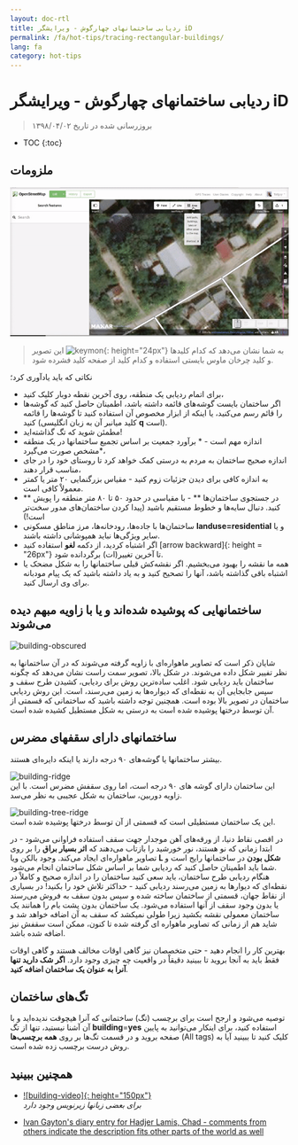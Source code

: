 ```yaml
---
layout: doc-rtl
title: ردیابی ساختمانهای چهارگوش - ویرایشگر iD
permalink: /fa/hot-tips/tracing-rectangular-buildings/
lang: fa
category: hot-tips
---
```


ردیابی ساختمانهای چهارگوش - ویرایشگر iD
============

> بروزرسانی شده در تاریخ ۱۳۹۸/۰۴/۰۲

- TOC
{:toc}

ملزومات
----------

![Rectangular building][]  

> این تصویر ![keymon]{: height="24px"} به شما نشان می‌دهد که کدام کلیدها و کلید چرخان ماوس بایستی استفاده و کدام کلید از صفحه کلید فشرده شود.  

نکاتی که باید یادآوری کرد؛  

- برای اتمام ردیابی یک منطقه، روی آخرین نقطه دوبار کلیک کنید،  
- اگر ساختمان بایست گوشه‌های قائمه داشته باشد، اطمینان حاصل کنید که گوشه‌ها را قائم رسم می‌کنید، یا اینکه از ابزار مخصوص آن استفاده کنید تا گوشه‌ها را قائمه کنید (کلید میانبر آن به زبان انگلیسی **q** است).  
- مطمئن شوید که تگ گذاشته‌اید!  
- اندازه مهم است - * برآورد جمعیت بر اساس تجمیع ساختمانها در یک منطقه مشخص صورت می‌گیرد*،  
- اندازه صحیح ساختمان به مردم به درستی کمک خواهد کرد تا روستای خود را در جای مناسب قرار دهند،  
- به اندازه کافی برای دیدن جزئیات زوم کنید - مقیاس بزرگنمایی ۲۰ متر یا کمتر معمولاْ کافی است.  
- ** در جستجوی ساختمان‌ها ** - با مقیاسی در حدود ۵۰ تا ۸۰ متر منطقه را پویش کنید. دنبال سایه‌ها و خطوط مستقیم باشید (پیدا کردن ساختمان‌های مدور سخت‌تر است!)  
- ساختمان‌ها با جاده‌ها، رودخانه‌ها، مرز مناطق مسکونی **landuse=residential** و یا سایر ویژگی‌ها نباید همپوشانی داشته باشند.  
- اگر اشتباه کردید، از دکمه **لغو** استفاده کنید [arrow backward]{: height = "26px"} تا آخرین تغییر(ات) برگردانده شود.  
- همه ما نقشه را بهبود می‌بخشیم. اگر نقشه‌کش قبلی ساختمانها را به شکل مضحک  یا اشتباه باقی گذاشته باشد، آنها را تصحیح کنید و به یاد داشته باشید که یک پیام مودبانه برای وی ارسال کنید.  

ساختمانهایی که پوشیده شده‌اند و یا با زاویه مبهم دیده می‌شوند  
--------------------------------------

![building-obscured][]  

شایان ذکر است که تصاویر ماهواره‌ای با زاویه گرفته می‌شوند که در آن ساختمانها به نظر تفییر شکل داده می‌شوند. در شکل بالا، تصویر سمت راست نشان می‌دهد که چگونه ساختمان باید ردیابی شود. اغلب ساده‌ترین روش برای ردیابی، کشیدن طرح سقف و سپس جابجایی آن به نقطه‌ای که دیواره‌ها به زمین می‌رسند، است. این روش ردیابی ساختمان در تصویر بالا بوده است. همچنین توجه داشته باشید که ساختمانی که قسمتی از آن توسط درختها پوشیده شده است به درستی به شکل مستطیل کشیده شده است. 

ساختمانهای دارای سقفهای مضرس
----------------------------
 
بیشتر ساختمانها یا گوشه‌های ۹۰ درجه دارند یا اینکه دایره‌ای هستند.  

![building-ridge][]  
این ساختمان دارای گوشه های ۹۰ درجه است، اما روی سقفش مضرس است. با این زاویه دوربین، ساختمان به شکل عجیبی به نظر می‌سد.  

![building-tree-ridge][]  
این یک ساختمان مستطیلی است که قسمتی از آن توسط درختها پوشیده شده است.  

در اقصی نقاط دنیا، از ورقه‌های آهن موجدار جهت سقف استفاده فراوانی می‌شود - در ابتدا زمانی که نو هستند، نور خورشید را بازتاب می‌دهند که **اثر بسیار براق** را بر روی تصاویر ماهواره‌ای ایجاد می‌کند. وجود بالکن ویا **L شکل بودن** در ساختمانها رایج است و شما باید اطمینان حاصل کنید که ردیابی شما بر اساس شکل ساختمان انجام می‌شود.  
هنگام ردیابی طرح ساختمان، باید سعی کنید ساختمان را در اندازه صحیح و کاملاْ در نقطه‌ای که دیوارها به زمین می‌رسند ردیابی کنید - حداکثر تلاش خود را بکنید! در بسیاری از نقاط جهان، قسمتی از ساختمان ساخته شده و سپس بدون سقف به فروش می‌رسند یا بدون وجود سقف از آنها استفاده می‌شود. یک ساختمان بدون پشت بام را همانند یک ساختمان معمولی نقشه بکشید زیرا طولی نمیکشد که سقف به آن اضافه خواهد شد و شاید هم از زمانی که تصاویر ماهواره ای گرفته شده تا کنون، ممکن است سقفش نیز اضافه شده باشد.  

بهترین کار را انجام دهید - حتی متخصصان نیز گاهی اوقات مخالف هستند و گاهی اوقات فقط باید به آنجا بروید تا ببینید دقیقاْ در واقعیت چه چیزی وجود دارد. **اگر  شک دارید تنها آنرا به عنوان یک ساختمان اضافه کنید**.  

تگ‌های ساختمان
-------------

توصیه می‌شود و ارجح است برای برچسب (تگ) ساختمانی که آنرا هیچوقت ندیده‌اید و با آن آشنا نیستید،  تنها از تگ **building**=**yes** استفاده کنید، برای اینکار می‌توانید به پایین صفحه بروید و در قسمت تگ‌ها بر روی **همه برچسب‌ها** (All tags) کلیک کنید تا ببینید آیا به روش درست برچسب زده شده است.  

همچنین ببینید  
---------

- [![building-video]{: height="150px"}](https://www.youtube.com/watch?v=VPJz-AucqF4&index=7&list=PLb9506_-6FMHZ3nwn9heri3xjQKrSq1hN "فیلم‌های آموزشی گروه بشردوستانه OpenStreetMap - افزودن ساختمان به OpenSstreetMap")  
*برای بعضی زبانها زیرنویس وجود دارد*  

- [Ivan Gayton's diary entry for Hadjer Lamis, Chad - comments from others indicate the description fits other parts of the world as well](https://www.openstreetmap.org/user/IvanGayton/diary/38612)



[Rectangular building]: /images/hot-tips/rectangular_building.gif "دریابی ساختمان مستطیل شکل، نود درجه کردن گوشه‌ها و اضافه کردن تگها."
[keymon]:/images/hot-tips/keymon.png
[building-ridge]: /images/hot-tips/building-ridge.png
[back arrow]: /images/beginner/back-arrow.png
[building-tree-ridge]: /images/hot-tips/building-tree-ridge.png
[building-obscured]: /images/hot-tips/buildings-obscured-traced-1.png "قبل و بعد - ترسیم یک ساختمان که از یک زاویه دیده می‌شود"
[فیلم‌های آموزشی در مورد ساختمان]: /images/hot-tips/building-video.png "فیلم‌های آموزشی گروه بشردوستانه OpenStreetMap - افزودن ساختمان به OpenSstreetMap"